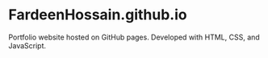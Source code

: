 # FardeenHossain.github.io
Portfolio website hosted on GitHub pages. Developed with HTML, CSS, and JavaScript.
